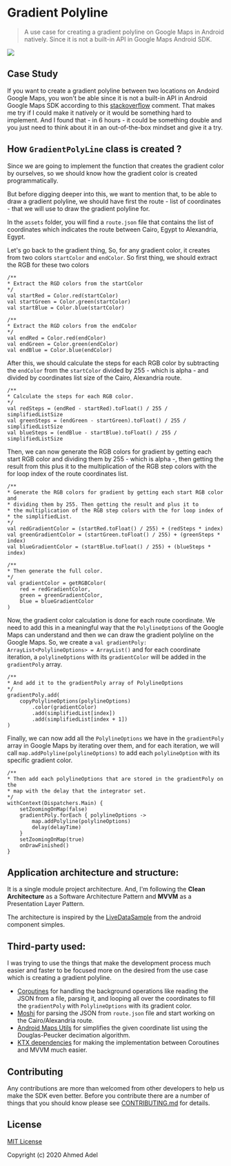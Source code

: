 
# Gradient Polyline  

> A use case for creating a gradient polyline on Google Maps in Android natively. Since it is not a built-in API in Google Maps Android SDK.

<img src="https://github.com/ahmedadeltito/GradientPolyline/blob/master/art/gradient_polyline.gif"/>

## Case Study  

If you want to create a gradient polyline between two locations on Andoird Google Maps, you won't be able since it is not a built-in API in Android Google Maps SDK according to this [stackoverflow](https://stackoverflow.com/a/43758358/6264095) comment. That makes me try if I could make it natively or it would be something hard to implement. And I found that - in 6 hours - it could be something double and you just need to think about it in an out-of-the-box mindset and give it a try.

## How `GradientPolyLine` class is created ? 

Since we are going to implement the function that creates the gradient color by ourselves, so we should know how the gradient color is created programmatically.

But before digging deeper into this, we want to mention that, to be able to draw a gradient polyline, we should have first the route - list of coordinates - that we will use to draw the gradient polyline for.

In the `assets` folder, you will find a `route.json` file that contains the list of coordinates which indicates the route between Cairo, Egypt to Alexandria, Egypt.

Let's go back to the gradient thing, So, for any gradient color, it creates from two colors `startColor` and `endColor`. So first thing, we should extract the RGB for these two colors

    /**
    * Extract the RGD colors from the startColor
    */
    val startRed = Color.red(startColor)
    val startGreen = Color.green(startColor)
    val startBlue = Color.blue(startColor)

    /**
    * Extract the RGD colors from the endColor
    */
    val endRed = Color.red(endColor)
    val endGreen = Color.green(endColor)
    val endBlue = Color.blue(endColor)

After this, we should calculate the steps for each RGB color by subtracting the `endColor` from the `startColor` divided by 255 - which is alpha - and divided by coordinates list size of the Cairo, Alexandria route.

    /**
    * Calculate the steps for each RGB color.
    */
    val redSteps = (endRed - startRed).toFloat() / 255 / simplifiedListSize
    val greenSteps = (endGreen - startGreen).toFloat() / 255 / simplifiedListSize
    val blueSteps = (endBlue - startBlue).toFloat() / 255 / simplifiedListSize

Then, we can now generate the RGB colors for gradient by getting each start RGB color and dividing them by 255 - which is alpha -, then getting the result from this plus it to the multiplication of the RGB step colors with the for loop index of the route coordinates list.

    /**
    * Generate the RGB colors for gradient by getting each start RGB color and
    * dividing them by 255. Then getting the result and plus it to
    * the multiplication of the RGB step colors with the for loop index of
    * the simplifiedList.
    */
    val redGradientColor = (startRed.toFloat() / 255) + (redSteps * index)
    val greenGradientColor = (startGreen.toFloat() / 255) + (greenSteps * index)
    val blueGradientColor = (startBlue.toFloat() / 255) + (blueSteps * index)
    
    /**
    * Then generate the full color.
    */
    val gradientColor = getRGBColor(
        red = redGradientColor,
        green = greenGradientColor,
        blue = blueGradientColor
    )

Now, the gradient color calculation is done for each route coordinate. We need to add this in a meaningful way that the `PolylineOptions` of the Google Maps can understand and then we can draw the gradient polyline on the Google Maps. So, we create a `val gradientPoly: ArrayList<PolylineOptions> = ArrayList()` and for each coordinate iteration, a `polylineOptions` with its `gradientColor` will be added in the `gradientPoly` array.

    /**
    * And add it to the gradientPoly array of PolylineOptions
    */
    gradientPoly.add(
        copyPolylineOptions(polylineOptions)
            .color(gradientColor)
            .add(simplifiedList[index])
            .add(simplifiedList[index + 1])
    )

Finally, we can now add all the `PolylineOptions` we have in the `gradientPoly` array in Google Maps by iterating over them, and for each iteration, we will call `map.addPolyline(polylineOptions)` to add each `polylineOption` with its specific gradient color.

    /**
    * Then add each polylineOptions that are stored in the gradientPoly on the
    * map with the delay that the integrator set.
    */
    withContext(Dispatchers.Main) {
        setZoomingOnMap(false)
        gradientPoly.forEach { polylineOptions ->
            map.addPolyline(polylineOptions)
            delay(delayTime)
        }
        setZoomingOnMap(true)
        onDrawFinished()
    }

## Application architecture and structure: 

It is a single module project architecture. And, I'm following the **Clean Architecture** as a Software Architecture Pattern and  **MVVM** as a Presentation Layer Pattern.

The architecture is inspired by the [LiveDataSample](https://github.com/android/architecture-components-samples/tree/master/LiveDataSample) from the android component simples.

## Third-party used: 

I was trying to use the things that make the development process much easier and faster to be focused more on the desired from the use case which is creating a gradient polyline.

- [Coroutines](https://developer.android.com/kotlin/coroutines) for handling the background operations like reading the JSON from a file, parsing it, and looping all over the coordinates to fill the `gradientPoly` with `PolylineOptions` with its gradient color.
- [Moshi](https://github.com/square/moshi/) for parsing the JSON from `route.json` file and start working on the Cairo/Alexandria route.
- [Android Maps Utils](https://github.com/googlemaps/android-maps-utils) for simplifies the given coordinate list using the Douglas-Peucker decimation algorithm.
- [KTX dependencies](https://developer.android.com/topic/libraries/architecture/coroutines) for making the implementation between Coroutines and MVVM much easier.


## Contributing
Any contributions are more than welcomed from other developers to help us make the SDK even better.
Before you contribute there are a number of things that you should know please see [CONTRIBUTING.md](https://github.com/ahmedadeltito/GradientPolyline/blob/master/CONTRIBUTING.md) for details.


## License
[MIT License](https://github.com/ahmedadeltito/GradientPolyline/blob/master/LICENSE)

Copyright (c) 2020 Ahmed Adel
